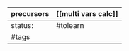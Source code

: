 
| precursors | [[multi vars calc]] |
| ---------- | ------------------- |
| status:    | #tolearn            |
| #tags      |                     |
